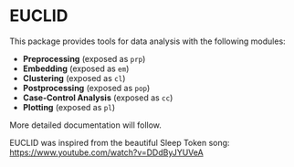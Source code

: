 # EUCLID

This package provides tools for data analysis with the following modules:

- **Preprocessing** (exposed as `prp`)
- **Embedding** (exposed as `em`)
- **Clustering** (exposed as `cl`)
- **Postprocessing** (exposed as `pop`)
- **Case-Control Analysis** (exposed as `cc`)
- **Plotting** (exposed as `pl`)

More detailed documentation will follow.

EUCLID was inspired from the beautiful Sleep Token song: https://www.youtube.com/watch?v=DDdByJYUVeA
